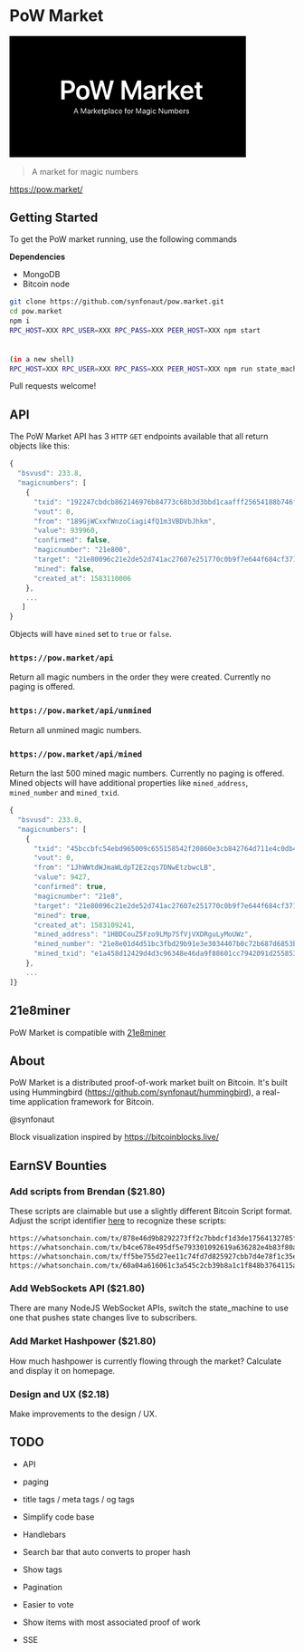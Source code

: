 # PoW Market

<img src="./public/static/images/logo.png" alt="logo" style="zoom: 67%;" />

> A market for magic numbers

https://pow.market/



## Getting Started

To get the PoW market running, use the following commands

**Dependencies**
- MongoDB
- Bitcoin node

```bash
git clone https://github.com/synfonaut/pow.market.git
cd pow.market
npm i
RPC_HOST=XXX RPC_USER=XXX RPC_PASS=XXX PEER_HOST=XXX npm start


(in a new shell)
RPC_HOST=XXX RPC_USER=XXX RPC_PASS=XXX PEER_HOST=XXX npm run state_machine
```

Pull requests welcome!



## API

The PoW Market API has 3 `HTTP` `GET` endpoints available that all return objects like this:

```javascript
{
  "bsvusd": 233.8,
  "magicnumbers": [
    {
      "txid": "192247cbdcb862146976b84773c68b3d3bbd1caafff25654188b746f9e4af9d5",
      "vout": 0,
      "from": "189GjWCxxfWnzoCiagi4fQ1m3VBDVbJhkm",
      "value": 939960,
      "confirmed": false,
      "magicnumber": "21e800",
      "target": "21e80096c21e2de52d741ac27607e251770c0b9f7e644f684cf37173e871820e",
      "mined": false,
      "created_at": 1583110006
    },
    ...
   ]
}
```

Objects will have `mined` set to `true` or `false`.



### `https://pow.market/api`

Return all magic numbers in the order they were created. Currently no paging is offered.



### `https://pow.market/api/unmined`

Return all unmined magic numbers.



### `https://pow.market/api/mined`

Return the last 500 mined magic numbers. Currently no paging is offered. Mined objects will have additional properties like `mined_address`, `mined_number` and `mined_txid`.

```js
{
  "bsvusd": 233.8,
  "magicnumbers": [
    {
      "txid": "45bccbfc54ebd965009c655158542f20860e3cb842764d711e4c0db43477cdb1",
      "vout": 0,
      "from": "1JhWWtdWJmaWLdpT2E2zqs7DNwEtzbwcLB",
      "value": 9427,
      "confirmed": true,
      "magicnumber": "21e8",
      "target": "21e80096c21e2de52d741ac27607e251770c0b9f7e644f684cf37173e871820e",
      "mined": true,
      "created_at": 1583109241,
      "mined_address": "1HBDCouZ5Fzo9LMp7SfVjVXDRguLyMoUWz",
      "mined_number": "21e8e01d4d51bc3fbd29b91e3e3034407b0c72b687d6853b13c4a49e19933238",
      "mined_txid": "e1a458d12429d4d3c96348e46da9f88601cc7942091d2558533d2738ca719a56"
    },
    ...
]}
```



## 21e8miner

PoW Market is compatible with [21e8miner](https://github.com/deanmlittle/21e8miner)



## About

PoW Market is a distributed proof-of-work market built on Bitcoin. It's built using Hummingbird (https://github.com/synfonaut/hummingbird), a real-time application framework for Bitcoin.

@synfonaut

Block visualization inspired by https://bitcoinblocks.live/

## EarnSV Bounties

### Add scripts from Brendan ($21.80)

These scripts are claimable but use a slightly different Bitcoin Script format. Adjust the script identifier [here](https://github.com/synfonaut/powmarket/blob/master/src/state_machine.js#L78) to recognize these scripts:

```
https://whatsonchain.com/tx/878e46d9b8292273ff2c7bbdcf1d3de17564132785fa3af4cadac139b62c448c
https://whatsonchain.com/tx/b4ce678e495df5e793301092619a636282e4b83f80a572b06b29b623ba10a5ab
https://whatsonchain.com/tx/ff5be755d27ee11c74fd7d825927cbb7d4e78f1c35e5a6449f68ab924025d112
https://whatsonchain.com/tx/60a04a616061c3a545c2cb39b8a1c1f848b3764115adc0149615511887ebeb7e
```



### Add WebSockets API ($21.80)

There are many NodeJS WebSocket APIs, switch the state_machine to use one that pushes state changes live to subscribers.



### Add Market Hashpower ($21.80)

How much hashpower is currently flowing through the market? Calculate and display it on homepage.



### Design and UX ($2.18)

Make improvements to the design / UX.

## TODO
- API
- paging
- title tags / meta tags / og tags

- Simplify code base
- Handlebars

- Search bar that auto converts to proper hash
- Show tags
- Pagination
- Easier to vote
- Show items with most associated proof of work

- SSE
